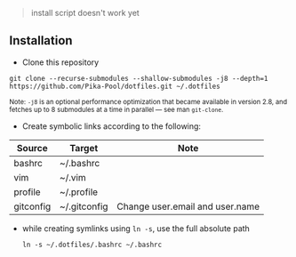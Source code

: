 > install script doesn't work yet

## Installation
- Clone this repository
```shell
git clone --recurse-submodules --shallow-submodules -j8 --depth=1 https://github.com/Pika-Pool/dotfiles.git ~/.dotfiles
```
<sup>Note: `-j8` is an optional performance optimization that became available in version 2.8, and fetches up to 8 submodules at a time in parallel — see man `git-clone`.</sup>

- Create symbolic links according to the following:

| Source    	| Target       	| Note                            	|
|-----------	|--------------	|---------------------------------	|
| bashrc    	| ~/.bashrc    	|                                 	|
| vim       	| ~/.vim       	|                                 	|
| profile   	| ~/.profile   	|                                 	|
| gitconfig 	| ~/.gitconfig 	| Change user.email and user.name 	|
- while creating symlinks using `ln -s`, use the full absolute path
	``` shell
	ln -s ~/.dotfiles/.bashrc ~/.bashrc
	```
